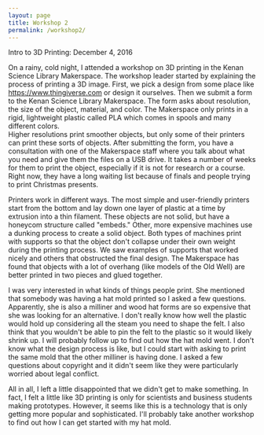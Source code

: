 ```yaml
---
layout: page
title: Workshop 2
permalink: /workshop2/
---
```

<div class="man-title">
  Intro to 3D Printing: December 4, 2016
</div>

On a rainy, cold night, I attended a workshop on 3D printing in the Kenan 
Science Library Makerspace.  The workshop leader started by explaining the
process of printing a 3D image.  First, we pick a design from some place like 
<https://www.thingiverse.com> or design it ourselves.  Then we submit a form to 
the Kenan Science Library Makerspace.  The form asks about resolution, the size 
of the object, material, and color.  The Makerspace only prints in a rigid, 
lightweight plastic called PLA which comes in spools and many different colors.  
Higher resolutions print smoother objects, but only some of their printers can 
print these sorts of objects.  After submitting the form, you have a 
consultation with one of the Makerspace staff where you talk about what you need 
and give them the files on a USB drive.  It takes a number of weeks for them to 
print the object, especially if it is not for research or a course.  Right now, 
they have a long waiting list because of finals and people trying to print 
Christmas presents.

Printers work in different ways.  The most simple and user-friendly printers 
start from the bottom and lay down one layer of plastic at a time by extrusion 
into a thin filament. These objects are not solid, but have a honeycom structure 
called "embeds." Other, more expensive machines use a dunking process to create
a solid object.  Both types of machines print with supports so that the object 
don't collapse under their own weight during the printing process.  We saw
examples of supports that worked nicely and others that obstructed the final
design.  The Makerspace has found that objects with a lot of overhang (like 
models of the Old Well) are better printed in two pieces and glued together.  

I was very interested in what kinds of things people print.  She mentioned that
somebody was having a hat mold printed so I asked a few questions.  Apparently,
she is also a milliner and wood hat forms are so expensive that she was looking 
for an alternative.  I don't really know how well the plastic would hold up 
considering all the steam you need to shape the felt.  I also think that you
wouldn't be able to pin the felt to the plastic so it would likely shrink up.
I will probably follow up to find out how the hat mold went.  I don't know what
the design process is like, but I could start with asking to print the same mold
that the other milliner is having done.  I asked a few questions about copyright
and it didn't seem like they were particularly worried about legal conflict.

All in all, I left a little disappointed that we didn't get to make something.  In fact, I felt a little like 3D printing is only for scientists and business
students making prototypes.  However, it seems like this is a technology that
is only getting more popular and sophisticated.  I'll probably take another 
workshop to find out how I can get started with my hat mold.